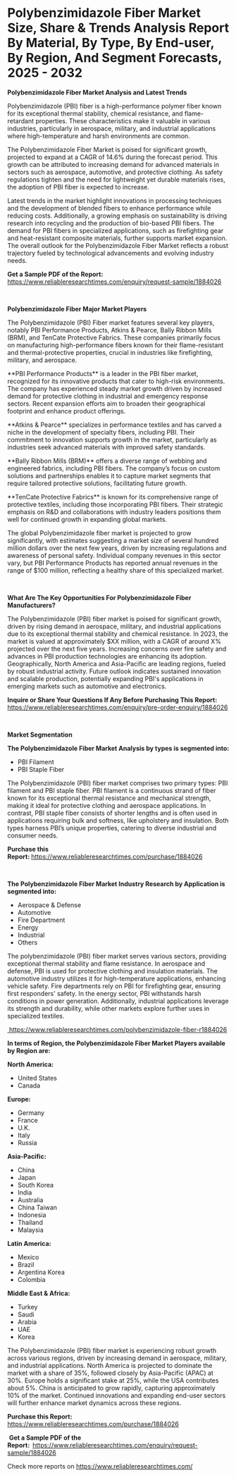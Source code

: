 <p><h1>Polybenzimidazole Fiber Market Size, Share & Trends Analysis Report By Material, By Type, By End-user, By Region, And Segment Forecasts, 2025 - 2032</h1></p><p><strong>Polybenzimidazole Fiber Market Analysis and Latest Trends</strong></p>
<p><p>Polybenzimidazole (PBI) fiber is a high-performance polymer fiber known for its exceptional thermal stability, chemical resistance, and flame-retardant properties. These characteristics make it valuable in various industries, particularly in aerospace, military, and industrial applications where high-temperature and harsh environments are common.</p><p>The Polybenzimidazole Fiber Market is poised for significant growth, projected to expand at a CAGR of 14.6% during the forecast period. This growth can be attributed to increasing demand for advanced materials in sectors such as aerospace, automotive, and protective clothing. As safety regulations tighten and the need for lightweight yet durable materials rises, the adoption of PBI fiber is expected to increase.</p><p>Latest trends in the market highlight innovations in processing techniques and the development of blended fibers to enhance performance while reducing costs. Additionally, a growing emphasis on sustainability is driving research into recycling and the production of bio-based PBI fibers. The demand for PBI fibers in specialized applications, such as firefighting gear and heat-resistant composite materials, further supports market expansion. The overall outlook for the Polybenzimidazole Fiber Market reflects a robust trajectory fueled by technological advancements and evolving industry needs.</p></p>
<p><strong>Get a Sample PDF of the Report:&nbsp;</strong> <a href="https://www.reliableresearchtimes.com/enquiry/request-sample/1884026?utm_campaign=2143&utm_medium=2&utm_source=Github&utm_content=ia&utm_term=30012025&utm_id=polybenzimidazole-fiber">https://www.reliableresearchtimes.com/enquiry/request-sample/1884026</a></p>
<p>&nbsp;</p>
<p><strong>Polybenzimidazole Fiber Major Market Players</strong></p>
<p><p>The Polybenzimidazole (PBI) Fiber market features several key players, notably PBI Performance Products, Atkins & Pearce, Bally Ribbon Mills (BRM), and TenCate Protective Fabrics. These companies primarily focus on manufacturing high-performance fibers known for their flame-resistant and thermal-protective properties, crucial in industries like firefighting, military, and aerospace.</p><p>**PBI Performance Products** is a leader in the PBI fiber market, recognized for its innovative products that cater to high-risk environments. The company has experienced steady market growth driven by increased demand for protective clothing in industrial and emergency response sectors. Recent expansion efforts aim to broaden their geographical footprint and enhance product offerings.</p><p>**Atkins & Pearce** specializes in performance textiles and has carved a niche in the development of specialty fibers, including PBI. Their commitment to innovation supports growth in the market, particularly as industries seek advanced materials with improved safety standards.</p><p>**Bally Ribbon Mills (BRM)** offers a diverse range of webbing and engineered fabrics, including PBI fibers. The company’s focus on custom solutions and partnerships enables it to capture market segments that require tailored protective solutions, facilitating future growth.</p><p>**TenCate Protective Fabrics** is known for its comprehensive range of protective textiles, including those incorporating PBI fibers. Their strategic emphasis on R&D and collaborations with industry leaders positions them well for continued growth in expanding global markets.</p><p>The global Polybenzimidazole fiber market is projected to grow significantly, with estimates suggesting a market size of several hundred million dollars over the next few years, driven by increasing regulations and awareness of personal safety. Individual company revenues in this sector vary, but PBI Performance Products has reported annual revenues in the range of $100 million, reflecting a healthy share of this specialized market.</p></p>
<p>&nbsp;</p>
<p><strong>What Are The Key Opportunities For Polybenzimidazole Fiber Manufacturers?</strong></p>
<p><p>The Polybenzimidazole (PBI) fiber market is poised for significant growth, driven by rising demand in aerospace, military, and industrial applications due to its exceptional thermal stability and chemical resistance. In 2023, the market is valued at approximately $XX million, with a CAGR of around X% projected over the next five years. Increasing concerns over fire safety and advances in PBI production technologies are enhancing its adoption. Geographically, North America and Asia-Pacific are leading regions, fueled by robust industrial activity. Future outlook indicates sustained innovation and scalable production, potentially expanding PBI's applications in emerging markets such as automotive and electronics.</p></p>
<p><strong>Inquire or Share Your Questions If Any Before Purchasing This Report:</strong> <a href="https://www.reliableresearchtimes.com/enquiry/pre-order-enquiry/1884026?utm_campaign=2143&utm_medium=2&utm_source=Github&utm_content=ia&utm_term=30012025&utm_id=polybenzimidazole-fiber">https://www.reliableresearchtimes.com/enquiry/pre-order-enquiry/1884026</a></p>
<p>&nbsp;</p>
<p><strong>Market Segmentation</strong></p>
<p><strong>The Polybenzimidazole Fiber Market Analysis by types is segmented into:</strong></p>
<p><ul><li>PBI Filament</li><li>PBI Staple Fiber</li></ul></p>
<p><p>The Polybenzimidazole (PBI) fiber market comprises two primary types: PBI filament and PBI staple fiber. PBI filament is a continuous strand of fiber known for its exceptional thermal resistance and mechanical strength, making it ideal for protective clothing and aerospace applications. In contrast, PBI staple fiber consists of shorter lengths and is often used in applications requiring bulk and softness, like upholstery and insulation. Both types harness PBI’s unique properties, catering to diverse industrial and consumer needs.</p></p>
<p><strong>Purchase this Report:&nbsp;</strong><a href="https://www.reliableresearchtimes.com/purchase/1884026?utm_campaign=2143&utm_medium=2&utm_source=Github&utm_content=ia&utm_term=30012025&utm_id=polybenzimidazole-fiber">https://www.reliableresearchtimes.com/purchase/1884026</a></p>
<p>&nbsp;</p>
<p><strong>The Polybenzimidazole Fiber Market Industry Research by Application is segmented into:</strong></p>
<p><ul><li>Aerospace & Defense</li><li>Automotive</li><li>Fire Department</li><li>Energy</li><li>Industrial</li><li>Others</li></ul></p>
<p><p>The polybenzimidazole (PBI) fiber market serves various sectors, providing exceptional thermal stability and flame resistance. In aerospace and defense, PBI is used for protective clothing and insulation materials. The automotive industry utilizes it for high-temperature applications, enhancing vehicle safety. Fire departments rely on PBI for firefighting gear, ensuring first responders' safety. In the energy sector, PBI withstands harsh conditions in power generation. Additionally, industrial applications leverage its strength and durability, while other markets explore further uses in specialized textiles.</p></p>
<p><a href="https://www.reliableresearchtimes.com/polybenzimidazole-fiber-r1884026?utm_campaign=2143&utm_medium=2&utm_source=Github&utm_content=ia&utm_term=30012025&utm_id=polybenzimidazole-fiber">&nbsp;https://www.reliableresearchtimes.com/polybenzimidazole-fiber-r1884026</a></p>
<p><strong>In terms of Region, the Polybenzimidazole Fiber Market Players available by Region are:</strong></p>
<p>
    <p> <strong> North America: </strong>
        <ul>
            <li>United States</li>
            <li>Canada</li>
        </ul>
        </p> 
    <p> <strong> Europe: </strong>
        <ul>
            <li>Germany</li>
            <li>France</li>
            <li>U.K.</li>
            <li>Italy</li>
            <li>Russia</li>
        </ul>
        </p> 
    <p> <strong> Asia-Pacific: </strong>
        <ul>
            <li>China</li>
            <li>Japan</li>
            <li>South Korea</li>
            <li>India</li>
            <li>Australia</li>
            <li>China Taiwan</li>
            <li>Indonesia</li>
            <li>Thailand</li>
            <li>Malaysia</li>
        </ul>
        </p> 
    <p> <strong> Latin America: </strong>
        <ul>
            <li>Mexico</li>
            <li>Brazil</li>
            <li>Argentina Korea</li>
            <li>Colombia</li>
        </ul>
        </p> 
    <p> <strong> Middle East & Africa: </strong>
        <ul>
            <li>Turkey</li>
            <li>Saudi</li>
            <li>Arabia</li>
            <li>UAE</li>
            <li>Korea</li>
        </ul>
    </p>
    </p>
<p><p>The Polybenzimidazole (PBI) fiber market is experiencing robust growth across various regions, driven by increasing demand in aerospace, military, and industrial applications. North America is projected to dominate the market with a share of 35%, followed closely by Asia-Pacific (APAC) at 30%. Europe holds a significant stake at 25%, while the USA contributes about 5%. China is anticipated to grow rapidly, capturing approximately 10% of the market. Continued innovations and expanding end-user sectors will further enhance market dynamics across these regions.</p></p>
<p><strong>Purchase this Report: </strong><a href="https://www.reliableresearchtimes.com/purchase/1884026?utm_campaign=2143&utm_medium=2&utm_source=Github&utm_content=ia&utm_term=30012025&utm_id=polybenzimidazole-fiber">https://www.reliableresearchtimes.com/purchase/1884026</a></p>
<p>&nbsp;<strong>Get a Sample PDF of the Report:&nbsp;&nbsp;</strong><a href="https://www.reliableresearchtimes.com/enquiry/request-sample/1884026?utm_campaign=2143&utm_medium=2&utm_source=Github&utm_content=ia&utm_term=30012025&utm_id=polybenzimidazole-fiber">https://www.reliableresearchtimes.com/enquiry/request-sample/1884026</a></p>
<p><strong></strong></p>
<p>Check more reports on <a href="https://www.reliableresearchtimes.com/?utm_campaign=2143&utm_medium=2&utm_source=Github&utm_content=ia&utm_term=30012025&utm_id=polybenzimidazole-fiber">https://www.reliableresearchtimes.com/</a></p>